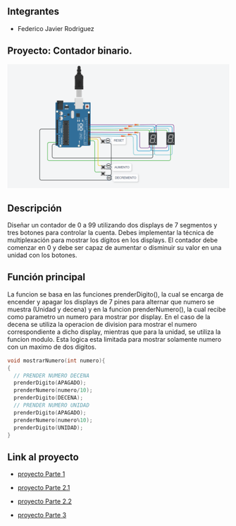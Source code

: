 ## Integrantes 
- Federico Javier Rodriguez


## Proyecto: Contador binario.
![Tinkercad](./img/Parte1.png)


## Descripción
Diseñar un contador de 0 a 99 utilizando dos displays de 7 segmentos y tres botones para
controlar la cuenta. Debes implementar la técnica de multiplexación para mostrar los dígitos
en los displays. El contador debe comenzar en 0 y debe ser capaz de aumentar o disminuir
su valor en una unidad con los botones.

## Función principal
La funcion se basa en las funciones prenderDigito(), la cual se encarga de encender y apagar los displays de 7 pines para alternar
que numero se muestra (Unidad y decena) y en la funcion prenderNumero(), la cual recibe como parametro un numero para mostrar por display.
En el caso de la decena se utiliza la operacion de division para mostrar el numero correspondiente a dicho display, mientras que para la unidad, se utiliza
la funcion modulo. Esta logica esta limitada para mostrar solamente numero con un maximo de dos digitos.

~~~ C (lenguaje en el que esta escrito)
void mostrarNumero(int numero){
{
  // PRENDER NUMERO DECENA
  prenderDigito(APAGADO);
  prenderNumero(numero/10);
  prenderDigito(DECENA);
  // PRENDER NUMERO UNIDAD
  prenderDigito(APAGADO);
  prenderNumero(numero%10);
  prenderDigito(UNIDAD);
}
~~~

## Link al proyecto
- [proyecto Parte 1](https://www.tinkercad.com/things/cPZRakO8v8l?sharecode=4zw4omYo43QWZ-cez5j4xP895Vi6cKD3WPHlrawGe_s)

- [proyecto Parte 2.1](https://www.tinkercad.com/things/8SHYNW3vZca?sharecode=UxRMu7hsoRyqP1zi-bpJfc38KqyYmoQy4ftVkYA3EmE)

- [proyecto Parte 2.2](https://www.tinkercad.com/things/dAmwa2TJFZ8?sharecode=Z9OxSiw9o3XoiCG8D6WIGtDXGqcfqlGiPRuVMMkt_aU)
  
- [proyecto Parte 3](https://www.tinkercad.com/things/iMcCFf0yZyk?sharecode=-OHlYV-KR3sQyBG7x9PNRmm_n5a-KCH74JQI4oLUq_A)

